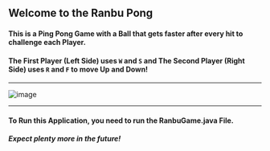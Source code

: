                              
## Welcome to the Ranbu Pong
                            
#### This is a Ping Pong Game with a Ball that gets faster after every hit to challenge each Player.

#### The First Player (Left Side) uses ``W`` and ``S`` and The Second Player (Right Side) uses ``R`` and ``F`` to move Up and Down!
____________________________________________________________________________________________________________________________________________________________________
![image](https://user-images.githubusercontent.com/120993360/233761079-81e3996c-bc24-4c4e-b1a4-7a46c60e242a.png)
____________________________________________________________________________________________________________________________________________________________________

#### To Run this Application, you need to run the RanbuGame.java File.
##### Expect plenty more in the future!

